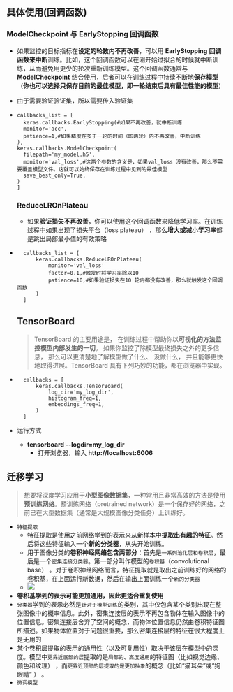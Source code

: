 ## 具体使用(回调函数)

### ModelCheckpoint 与 EarlyStopping 回调函数

+ 如果监控的目标指标在**设定的轮数内不再改善**，可以用 **EarlyStopping** **回调函数来中断**训练。比如，这个回调函数可以在刚开始过拟合的时候就中断训练，从而避免用更少的轮次重新训练模型。这个回调函数通常与 **ModelCheckpoint** 结合使用，后者可以在训练过程中持续不断地**保存模型**（**你也可以选择只保存目前的最佳模型，即一轮结束后具有最佳性能的模型**） 

+ 由于需要验证验证集，所以需要传入验证集

+ ```
  callbacks_list = [
  	keras.callbacks.EarlyStopping(#如果不再改善，就中断训练
  	monitor='acc',
  	patience=1,#如果精度在多于一轮的时间（即两轮）内不再改善，中断训练
  ),
  keras.callbacks.ModelCheckpoint(
  	filepath='my_model.h5',
  	monitor='val_loss',#这两个参数的含义是，如果val_loss 没有改善，那么不需要覆盖模型文件。这就可以始终保存在训练过程中见到的最佳模型
  	save_best_only=True,
  )
  ]
  ```

  ### ReduceLROnPlateau

  + 如果**验证损失不再改善**，你可以使用这个回调函数来降低学习率。在训练过程中如果出现了损失平台（loss plateau） ，那么**增大或减小学习率**都是跳出局部最小值的有效策略
  
+ ```
    callbacks_list = [
    	keras.callbacks.ReduceLROnPlateau(
    		monitor='val_loss'
    		factor=0.1,#触发时将学习率除以10
    		patience=10,#如果验证损失在10 轮内都没有改善，那么就触发这个回调函数
    	)
    ]
    ```
  
  ## TensorBoard
  
  > TensorBoard 的主要用途是， 在训练过程中帮助你以**可视化的方法监控模型内部发生的一切**。
    > 如果你监控了除模型最终损失之外的更多信息， 那么可以更清楚地了解模型做了什么、 没做什么，
    > 并且能够更快地取得进展。TensorBoard 具有下列巧妙的功能，都在浏览器中实现。
  
+ ```
    callbacks = [ 
        keras.callbacks.TensorBoard( 
            log_dir='my_log_dir',   
            histogram_freq=1,   
            embeddings_freq=1,   
        ) 
    ]
    ```
  
+ 运行方式
  
  + **tensorboard --logdir=my_log_dir**
    + 打开浏览器，输入 **http://localhost:6006**

## 迁移学习

> 想要将深度学习应用于**小型图像数据集**，一种常用且非常高效的方法是使用**预训练网络**。预训练网络（pretrained network）是一个保存好的网络，之前已在大型数据集（通常是大规模图像分类任务）上训练好。

+ `特征提取`
  + 特征提取是使用之前网络学到的表示来从新样本中**提取出有趣的特征**。然后将这些特征输入一个**新的分类器**，从头开始训练。
  + 用于图像分类的**卷积神经网络包含两部分**：首先是`一系列池化层和卷积层`，最后是一个`密集连接分类器`。第一部分叫作模型的`卷积基`（convolutional base） 。对于卷积神经网络而言，特征提取就是取出之前训练好的网络的卷积基，在上面运行新数据，然后在输出上面训练一个`新的分类器`
  + ![](https://pic.downk.cc/item/5f06b4a814195aa5946503ce.png)
+ **卷积基学到的表示可能更加通用，因此更适合重复使用**
+ `分类器`学到的表示必然是`针对于模型训练`的类别，其中仅包含某个类别出现在整张图像中的概率信息。此外，密集连接层的表示不再包含物体在输入图像中的位置信息。密集连接层舍弃了空间的概念，而物体位置信息仍然由卷积特征图所描述。如果物体位置对于问题很重要，那么密集连接层的特征在很大程度上是无用的
+ 某个卷积层提取的表示的通用性（以及可复用性）取决于该层在模型中的深度。模型中`更靠近底部的层`提取的是`局部的、高度通用`的特征图（比如视觉边缘、颜色和纹理） ，而`更靠近顶部的层提取的是更加抽象`的概念（比如“猫耳朵”或“狗眼睛” ） 。
+ `微调模型`






